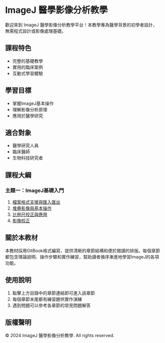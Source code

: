 # ImageJ 醫學影像分析教學

歡迎來到 ImageJ 醫學影像分析教學平台！本教學專為醫學背景的初學者設計，無需程式設計或影像處理基礎。

## 課程特色

- 完整的基礎教學
- 實用的臨床案例
- 互動式學習體驗

## 學習目標

- 掌握ImageJ基本操作
- 理解影像分析原理
- 應用於醫學研究

## 適合對象

- 醫學研究人員
- 臨床醫師
- 生物科技研究者

## 課程大綱

### 主題一：ImageJ基礎入門

1. [檔案格式支援與匯入匯出](pages/topic1/file-formats.md)
2. [堆疊影像與基本操作](pages/topic1/stack-operations.md)
3. [比例尺校正與應用](pages/topic1/scale-bar.md)
4. [影像校正](pages/topic1/image-correction.md)

## 關於本教材

本教材採用GitBook格式編寫，提供清晰的章節結構和便於閱讀的排版。每個章節都包含理論說明、操作步驟和實作練習，幫助讀者循序漸進地學習ImageJ的各項功能。

## 使用說明

1. 點擊上方目錄中的章節連結即可進入該章節
2. 每個章節末尾都有練習題供實作演練
3. 遇到問題可以參考各章節的常見問題解答

## 版權聲明

© 2024 ImageJ 醫學影像分析教學. All rights reserved. 